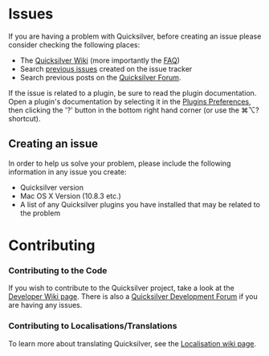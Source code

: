 # Issues

If you are having a problem with Quicksilver, before creating an issue please consider checking the following places:

* The [Quicksilver Wiki](http://qsapp.com/wiki) (more importantly the [FAQ](http://qsapp.com/wiki/FAQ))
* Search [previous issues](http://github.com/quicksilver/quicksilver/issues) created on the issue tracker
* Search previous posts on the [Quicksilver Forum](https://groups.google.com/forum/?fromgroups#!forum/blacktree-quicksilver).

If the issue is related to a plugin, be sure to read the plugin documentation. Open a plugin's documentation by selecting it in the [Plugins Preferences](http://qs.qsapp.com/plugins), then clicking the '?' button in the bottom right hand corner (or use the ⌘⌥? shortcut).

## Creating an issue

In order to help us solve your problem, please include the following information in any issue you create:

* Quicksilver version
* Mac OS X Version (10.8.3 etc.)
* A list of any Quicksilver plugins you have installed that may be related to the problem

# Contributing

### Contributing to the Code

If you wish to contribute to the Quicksilver project, take a look at the [Developer Wiki page](http://qsapp.com/wiki/Developer_Information). There is also a [Quicksilver Development Forum](https://groups.google.com/forum/?fromgroups#!forum/quicksilver---development) if you are having any issues.

### Contributing to Localisations/Translations

To learn more about translating Quicksilver, see the [Localisation wiki page](http://qsapp.com/wiki/Localization).
